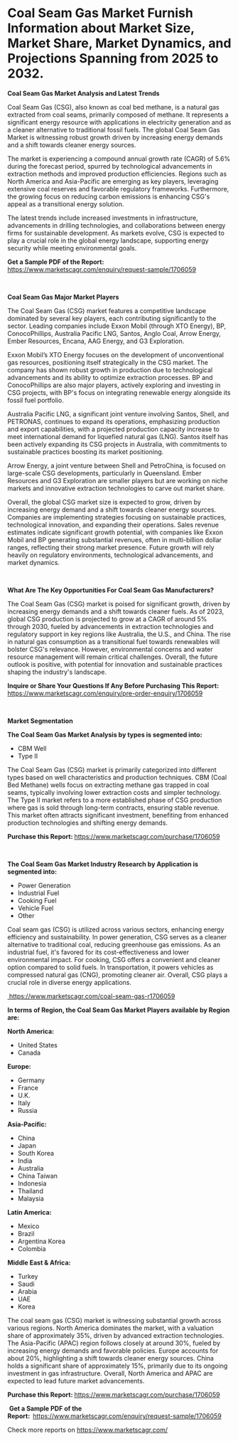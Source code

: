 <p><h1>Coal Seam Gas Market Furnish Information about Market Size, Market Share, Market Dynamics, and Projections Spanning from 2025 to 2032.</h1></p><p><strong>Coal Seam Gas Market Analysis and Latest Trends</strong></p>
<p><p>Coal Seam Gas (CSG), also known as coal bed methane, is a natural gas extracted from coal seams, primarily composed of methane. It represents a significant energy resource with applications in electricity generation and as a cleaner alternative to traditional fossil fuels. The global Coal Seam Gas Market is witnessing robust growth driven by increasing energy demands and a shift towards cleaner energy sources. </p><p>The market is experiencing a compound annual growth rate (CAGR) of 5.6% during the forecast period, spurred by technological advancements in extraction methods and improved production efficiencies. Regions such as North America and Asia-Pacific are emerging as key players, leveraging extensive coal reserves and favorable regulatory frameworks. Furthermore, the growing focus on reducing carbon emissions is enhancing CSG's appeal as a transitional energy solution. </p><p>The latest trends include increased investments in infrastructure, advancements in drilling technologies, and collaborations between energy firms for sustainable development. As markets evolve, CSG is expected to play a crucial role in the global energy landscape, supporting energy security while meeting environmental goals.</p></p>
<p><strong>Get a Sample PDF of the Report:&nbsp;</strong> <a href="https://www.marketscagr.com/enquiry/request-sample/1706059?utm_campaign=2003&utm_medium=2&utm_source=Github&utm_content=ia&utm_term=10012025&utm_id=coal-seam-gas">https://www.marketscagr.com/enquiry/request-sample/1706059</a></p>
<p>&nbsp;</p>
<p><strong>Coal Seam Gas Major Market Players</strong></p>
<p><p>The Coal Seam Gas (CSG) market features a competitive landscape dominated by several key players, each contributing significantly to the sector. Leading companies include Exxon Mobil (through XTO Energy), BP, ConocoPhillips, Australia Pacific LNG, Santos, Anglo Coal, Arrow Energy, Ember Resources, Encana, AAG Energy, and G3 Exploration. </p><p>Exxon Mobil’s XTO Energy focuses on the development of unconventional gas resources, positioning itself strategically in the CSG market. The company has shown robust growth in production due to technological advancements and its ability to optimize extraction processes. BP and ConocoPhillips are also major players, actively exploring and investing in CSG projects, with BP's focus on integrating renewable energy alongside its fossil fuel portfolio.</p><p>Australia Pacific LNG, a significant joint venture involving Santos, Shell, and PETRONAS, continues to expand its operations, emphasizing production and export capabilities, with a projected production capacity increase to meet international demand for liquefied natural gas (LNG). Santos itself has been actively expanding its CSG projects in Australia, with commitments to sustainable practices boosting its market positioning.</p><p>Arrow Energy, a joint venture between Shell and PetroChina, is focused on large-scale CSG developments, particularly in Queensland. Ember Resources and G3 Exploration are smaller players but are working on niche markets and innovative extraction technologies to carve out market share.</p><p>Overall, the global CSG market size is expected to grow, driven by increasing energy demand and a shift towards cleaner energy sources. Companies are implementing strategies focusing on sustainable practices, technological innovation, and expanding their operations. Sales revenue estimates indicate significant growth potential, with companies like Exxon Mobil and BP generating substantial revenues, often in multi-billion dollar ranges, reflecting their strong market presence. Future growth will rely heavily on regulatory environments, technological advancements, and market dynamics.</p></p>
<p>&nbsp;</p>
<p><strong>What Are The Key Opportunities For Coal Seam Gas Manufacturers?</strong></p>
<p><p>The Coal Seam Gas (CSG) market is poised for significant growth, driven by increasing energy demands and a shift towards cleaner fuels. As of 2023, global CSG production is projected to grow at a CAGR of around 5% through 2030, fueled by advancements in extraction technologies and regulatory support in key regions like Australia, the U.S., and China. The rise in natural gas consumption as a transitional fuel towards renewables will bolster CSG's relevance. However, environmental concerns and water resource management will remain critical challenges. Overall, the future outlook is positive, with potential for innovation and sustainable practices shaping the industry's landscape.</p></p>
<p><strong>Inquire or Share Your Questions If Any Before Purchasing This Report:</strong> <a href="https://www.marketscagr.com/enquiry/pre-order-enquiry/1706059?utm_campaign=2003&utm_medium=2&utm_source=Github&utm_content=ia&utm_term=10012025&utm_id=coal-seam-gas">https://www.marketscagr.com/enquiry/pre-order-enquiry/1706059</a></p>
<p>&nbsp;</p>
<p><strong>Market Segmentation</strong></p>
<p><strong>The Coal Seam Gas Market Analysis by types is segmented into:</strong></p>
<p><ul><li>CBM Well</li><li>Type II</li></ul></p>
<p><p>The Coal Seam Gas (CSG) market is primarily categorized into different types based on well characteristics and production techniques. CBM (Coal Bed Methane) wells focus on extracting methane gas trapped in coal seams, typically involving lower extraction costs and simpler technology. The Type II market refers to a more established phase of CSG production where gas is sold through long-term contracts, ensuring stable revenue. This market often attracts significant investment, benefiting from enhanced production technologies and shifting energy demands.</p></p>
<p><strong>Purchase this Report:&nbsp;</strong><a href="https://www.marketscagr.com/purchase/1706059?utm_campaign=2003&utm_medium=2&utm_source=Github&utm_content=ia&utm_term=10012025&utm_id=coal-seam-gas">https://www.marketscagr.com/purchase/1706059</a></p>
<p>&nbsp;</p>
<p><strong>The Coal Seam Gas Market Industry Research by Application is segmented into:</strong></p>
<p><ul><li>Power Generation</li><li>Industrial Fuel</li><li>Cooking Fuel</li><li>Vehicle Fuel</li><li>Other</li></ul></p>
<p><p>Coal seam gas (CSG) is utilized across various sectors, enhancing energy efficiency and sustainability. In power generation, CSG serves as a cleaner alternative to traditional coal, reducing greenhouse gas emissions. As an industrial fuel, it's favored for its cost-effectiveness and lower environmental impact. For cooking, CSG offers a convenient and cleaner option compared to solid fuels. In transportation, it powers vehicles as compressed natural gas (CNG), promoting cleaner air. Overall, CSG plays a crucial role in diverse energy applications.</p></p>
<p><a href="https://www.marketscagr.com/coal-seam-gas-r1706059?utm_campaign=2003&utm_medium=2&utm_source=Github&utm_content=ia&utm_term=10012025&utm_id=coal-seam-gas">&nbsp;https://www.marketscagr.com/coal-seam-gas-r1706059</a></p>
<p><strong>In terms of Region, the Coal Seam Gas Market Players available by Region are:</strong></p>
<p>
    <p> <strong> North America: </strong>
        <ul>
            <li>United States</li>
            <li>Canada</li>
        </ul>
        </p> 
    <p> <strong> Europe: </strong>
        <ul>
            <li>Germany</li>
            <li>France</li>
            <li>U.K.</li>
            <li>Italy</li>
            <li>Russia</li>
        </ul>
        </p> 
    <p> <strong> Asia-Pacific: </strong>
        <ul>
            <li>China</li>
            <li>Japan</li>
            <li>South Korea</li>
            <li>India</li>
            <li>Australia</li>
            <li>China Taiwan</li>
            <li>Indonesia</li>
            <li>Thailand</li>
            <li>Malaysia</li>
        </ul>
        </p> 
    <p> <strong> Latin America: </strong>
        <ul>
            <li>Mexico</li>
            <li>Brazil</li>
            <li>Argentina Korea</li>
            <li>Colombia</li>
        </ul>
        </p> 
    <p> <strong> Middle East & Africa: </strong>
        <ul>
            <li>Turkey</li>
            <li>Saudi</li>
            <li>Arabia</li>
            <li>UAE</li>
            <li>Korea</li>
        </ul>
    </p>
    </p>
<p><p>The coal seam gas (CSG) market is witnessing substantial growth across various regions. North America dominates the market, with a valuation share of approximately 35%, driven by advanced extraction technologies. The Asia-Pacific (APAC) region follows closely at around 30%, fueled by increasing energy demands and favorable policies. Europe accounts for about 20%, highlighting a shift towards cleaner energy sources. China holds a significant share of approximately 15%, primarily due to its ongoing investment in gas infrastructure. Overall, North America and APAC are expected to lead future market advancements.</p></p>
<p><strong>Purchase this Report: </strong><a href="https://www.marketscagr.com/purchase/1706059?utm_campaign=2003&utm_medium=2&utm_source=Github&utm_content=ia&utm_term=10012025&utm_id=coal-seam-gas">https://www.marketscagr.com/purchase/1706059</a></p>
<p>&nbsp;<strong>Get a Sample PDF of the Report:&nbsp;&nbsp;</strong><a href="https://www.marketscagr.com/enquiry/request-sample/1706059?utm_campaign=2003&utm_medium=2&utm_source=Github&utm_content=ia&utm_term=10012025&utm_id=coal-seam-gas">https://www.marketscagr.com/enquiry/request-sample/1706059</a></p>
<p><strong></strong></p>
<p>Check more reports on <a href="https://www.marketscagr.com/?utm_campaign=2003&utm_medium=2&utm_source=Github&utm_content=ia&utm_term=10012025&utm_id=coal-seam-gas">https://www.marketscagr.com/</a></p>